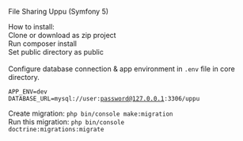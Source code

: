 File Sharing Uppu (Symfony 5)

How to install:<br>
Clone or download as zip project<br>
Run composer install<br>
Set public directory as public<br>
<br>
Configure database connection & app environment in <code>.env</code> file in core directory.<br>

<code>APP_ENV=dev</code><br>
<code>DATABASE_URL=mysql://user:password@127.0.0.1:3306/uppu</code>

Create migration: <code>php bin/console make:migration</code><br>
Run this migration: <code>php bin/console doctrine:migrations:migrate</code>
